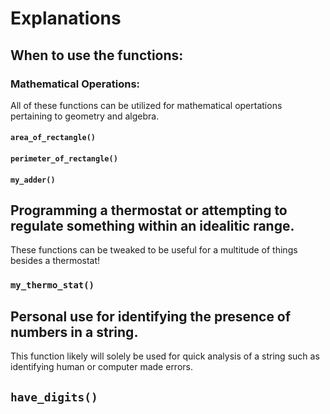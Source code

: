 # Explanations

## When to use the functions:
### Mathematical Operations:
All of these functions can be utilized for mathematical opertations pertaining to geometry and algebra.
#### `area_of_rectangle()` 
#### `perimeter_of_rectangle()` 
#### `my_adder()` 

## Programming a thermostat or attempting to regulate something within an idealitic range.
These functions can be tweaked to be useful for a multitude of things besides a thermostat!
### `my_thermo_stat()` 

## Personal use for identifying the presence of numbers in a string.
This function likely will solely be used for quick analysis of a string such as identifying human or computer made errors. 
## `have_digits()` 